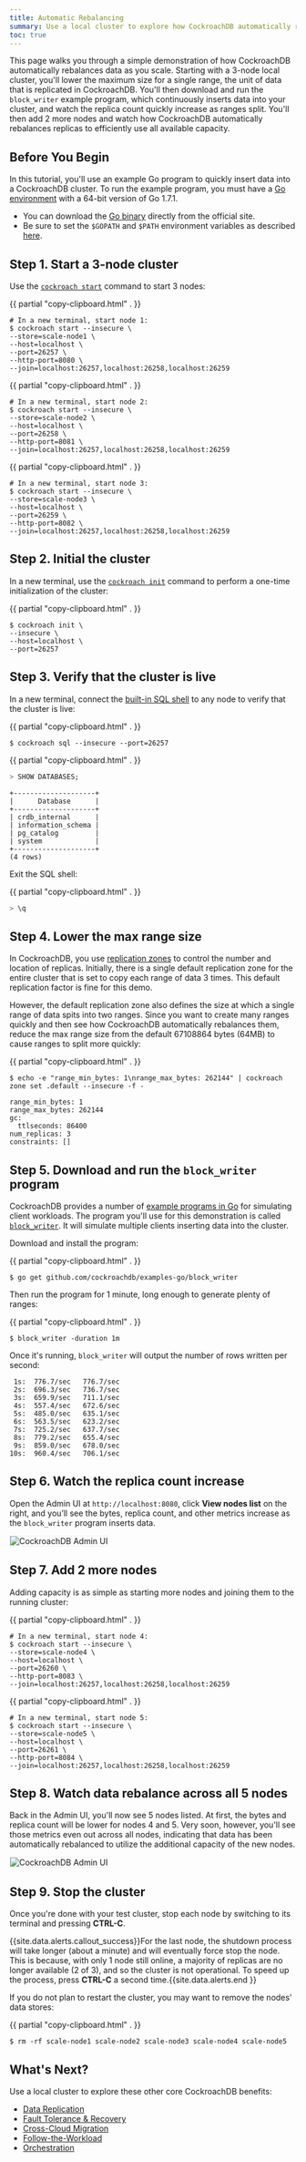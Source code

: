 ```yaml
---
title: Automatic Rebalancing
summary: Use a local cluster to explore how CockroachDB automatically rebalances data as you scale.
toc: true
---
```


This page walks you through a simple demonstration of how CockroachDB automatically rebalances data as you scale. Starting with a 3-node local cluster, you'll lower the maximum size for a single range, the unit of data that is replicated in CockroachDB. You'll then download and run the `block_writer` example program, which continuously inserts data into your cluster, and watch the replica count quickly increase as ranges split. You'll then add 2 more nodes and watch how CockroachDB automatically rebalances replicas to efficiently use all available capacity.


## Before You Begin

In this tutorial, you'll use an example Go program to quickly insert data into a CockroachDB cluster. To run the example program, you must have a [Go environment](http://golang.org/doc/code.html) with a 64-bit version of Go 1.7.1.

- You can download the [Go binary](http://golang.org/doc/code.html) directly from the official site.
- Be sure to set the `$GOPATH` and `$PATH` environment variables as described [here](https://golang.org/doc/code.html#GOPATH).

## Step 1. Start a 3-node cluster

Use the [`cockroach start`](start-a-node.html) command to start 3 nodes:

{{ partial "copy-clipboard.html" . }}
~~~ shell
# In a new terminal, start node 1:
$ cockroach start --insecure \
--store=scale-node1 \
--host=localhost \
--port=26257 \
--http-port=8080 \
--join=localhost:26257,localhost:26258,localhost:26259
~~~

{{ partial "copy-clipboard.html" . }}
~~~ shell
# In a new terminal, start node 2:
$ cockroach start --insecure \
--store=scale-node2 \
--host=localhost \
--port=26258 \
--http-port=8081 \
--join=localhost:26257,localhost:26258,localhost:26259
~~~

{{ partial "copy-clipboard.html" . }}
~~~ shell
# In a new terminal, start node 3:
$ cockroach start --insecure \
--store=scale-node3 \
--host=localhost \
--port=26259 \
--http-port=8082 \
--join=localhost:26257,localhost:26258,localhost:26259
~~~

## Step 2. Initial the cluster

In a new terminal, use the [`cockroach init`](initialize-a-cluster.html) command to perform a one-time initialization of the cluster:

{{ partial "copy-clipboard.html" . }}
~~~ shell
$ cockroach init \
--insecure \
--host=localhost \
--port=26257
~~~

## Step 3. Verify that the cluster is live

In a new terminal, connect the [built-in SQL shell](use-the-built-in-sql-client.html) to any node to verify that the cluster is live:

{{ partial "copy-clipboard.html" . }}
~~~ shell
$ cockroach sql --insecure --port=26257
~~~

{{ partial "copy-clipboard.html" . }}
~~~ sql
> SHOW DATABASES;
~~~

~~~
+--------------------+
|      Database      |
+--------------------+
| crdb_internal      |
| information_schema |
| pg_catalog         |
| system             |
+--------------------+
(4 rows)
~~~

Exit the SQL shell:

{{ partial "copy-clipboard.html" . }}
~~~ sql
> \q
~~~

## Step 4. Lower the max range size

In CockroachDB, you use [replication zones](configure-replication-zones.html) to control the number and location of replicas. Initially, there is a single default replication zone for the entire cluster that is set to copy each range of data 3 times. This default replication factor is fine for this demo.

However, the default replication zone also defines the size at which a single range of data spits into two ranges. Since you want to create many ranges quickly and then see how CockroachDB automatically rebalances them, reduce the max range size from the default 67108864 bytes (64MB) to cause ranges to split more quickly:

{{ partial "copy-clipboard.html" . }}
~~~ shell
$ echo -e "range_min_bytes: 1\nrange_max_bytes: 262144" | cockroach zone set .default --insecure -f -
~~~

~~~
range_min_bytes: 1
range_max_bytes: 262144
gc:
  ttlseconds: 86400
num_replicas: 3
constraints: []
~~~

## Step 5. Download and run the `block_writer` program

CockroachDB provides a number of [example programs in Go](https://github.com/cockroachdb/examples-go) for simulating client workloads. The program you'll use for this demonstration is called [`block_writer`](https://github.com/cockroachdb/examples-go/tree/master/block_writer). It will simulate multiple clients inserting data into the cluster.

Download and install the program:

{{ partial "copy-clipboard.html" . }}
~~~ shell
$ go get github.com/cockroachdb/examples-go/block_writer
~~~

Then run the program for 1 minute, long enough to generate plenty of ranges:

{{ partial "copy-clipboard.html" . }}
~~~ shell
$ block_writer -duration 1m
~~~

Once it's running, `block_writer` will output the number of rows written per second:

~~~
 1s:  776.7/sec   776.7/sec
 2s:  696.3/sec   736.7/sec
 3s:  659.9/sec   711.1/sec
 4s:  557.4/sec   672.6/sec
 5s:  485.0/sec   635.1/sec
 6s:  563.5/sec   623.2/sec
 7s:  725.2/sec   637.7/sec
 8s:  779.2/sec   655.4/sec
 9s:  859.0/sec   678.0/sec
10s:  960.4/sec   706.1/sec
~~~

## Step 6. Watch the replica count increase

Open the Admin UI at `http://localhost:8080`, click **View nodes list** on the right, and you’ll see the bytes, replica count, and other metrics increase as the `block_writer` program inserts data.

<img src="{{ 'images/v1.1/scalability1.png' | relative_url }}" alt="CockroachDB Admin UI" style="border:1px solid #eee;max-width:100%" />

## Step 7. Add 2 more nodes

Adding capacity is as simple as starting more nodes and joining them to the running cluster:

{{ partial "copy-clipboard.html" . }}
~~~ shell
# In a new terminal, start node 4:
$ cockroach start --insecure \
--store=scale-node4 \
--host=localhost \
--port=26260 \
--http-port=8083 \
--join=localhost:26257,localhost:26258,localhost:26259
~~~

{{ partial "copy-clipboard.html" . }}
~~~ shell
# In a new terminal, start node 5:
$ cockroach start --insecure \
--store=scale-node5 \
--host=localhost \
--port=26261 \
--http-port=8084 \
--join=localhost:26257,localhost:26258,localhost:26259
~~~

## Step 8. Watch data rebalance across all 5 nodes

Back in the Admin UI, you'll now see 5 nodes listed. At first, the bytes and replica count will be lower for nodes 4 and 5. Very soon, however, you'll see those metrics even out across all nodes, indicating that data has been automatically rebalanced to utilize the additional capacity of the new nodes.

<img src="{{ 'images/v1.1/scalability2.png' | relative_url }}" alt="CockroachDB Admin UI" style="border:1px solid #eee;max-width:100%" />

## Step 9.  Stop the cluster

Once you're done with your test cluster, stop each node by switching to its terminal and pressing **CTRL-C**.

{{site.data.alerts.callout_success}}For the last node, the shutdown process will take longer (about a minute) and will eventually force stop the node. This is because, with only 1 node still online, a majority of replicas are no longer available (2 of 3), and so the cluster is not operational. To speed up the process, press <strong>CTRL-C</strong> a second time.{{site.data.alerts.end }}

If you do not plan to restart the cluster, you may want to remove the nodes' data stores:

{{ partial "copy-clipboard.html" . }}
~~~ shell
$ rm -rf scale-node1 scale-node2 scale-node3 scale-node4 scale-node5
~~~

## What's Next?

Use a local cluster to explore these other core CockroachDB benefits:

- [Data Replication](demo-data-replication.html)
- [Fault Tolerance & Recovery](demo-fault-tolerance-and-recovery.html)
- [Cross-Cloud Migration](demo-automatic-cloud-migration.html)
- [Follow-the-Workload](demo-follow-the-workload.html)
- [Orchestration](orchestrate-a-local-cluster-with-kubernetes-insecure.html)
